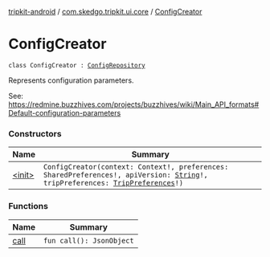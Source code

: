 [tripkit-android](../../index.md) / [com.skedgo.tripkit.ui.core](../index.md) / [ConfigCreator](./index.md)

# ConfigCreator

`class ConfigCreator : `[`ConfigRepository`](../../skedgo.tripkit.agenda/-config-repository/index.md)

Represents configuration parameters.

 See: https://redmine.buzzhives.com/projects/buzzhives/wiki/Main_API_formats#Default-configuration-parameters

### Constructors

| Name | Summary |
|---|---|
| [&lt;init&gt;](-init-.md) | `ConfigCreator(context: Context!, preferences: SharedPreferences!, apiVersion: `[`String`](https://kotlinlang.org/api/latest/jvm/stdlib/kotlin/-string/index.html)`!, tripPreferences: `[`TripPreferences`](../../com.skedgo.tripkit/-trip-preferences/index.md)`!)` |

### Functions

| Name | Summary |
|---|---|
| [call](call.md) | `fun call(): JsonObject` |
